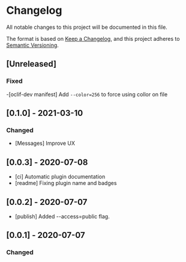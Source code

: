 # Changelog
All notable changes to this project will be documented in this file.

The format is based on [Keep a Changelog](https://keepachangelog.com/en/1.0.0/),
and this project adheres to [Semantic Versioning](https://semver.org/spec/v2.0.0.html).

## [Unreleased]

### Fixed

-[oclif-dev manifest] Add `--color=256` to force using collor on file

## [0.1.0] - 2021-03-10
### Changed
- [Messages] Improve UX
## [0.0.3] - 2020-07-08
- [ci] Automatic plugin documentation
- [readme] Fixing plugin name and badges
## [0.0.2] - 2020-07-07
- [publish] Added --access=public flag.

## [0.0.1] - 2020-07-07

### Changed

